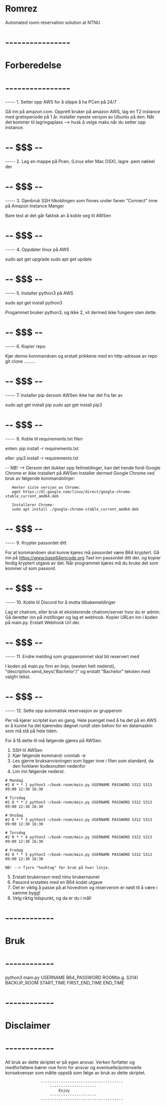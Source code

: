 # Romrez
Automated room reservation solution at NTNU

# ----------------
# Forberedelse
# ----------------

-----  1. Setter opp AWS for å slippe å ha PCen på 24/7

Gå inn på amazon.com. Opprett bruker på amazon AWS, lag en T2 instance med gratisperiode på 1 år.
Installer nyeste versjon av Ubuntu på den. 
Når det kommer til lagringsplass --> husk å velge maks når du setter opp instance. 


# -- $$$ --
-----  2. Lag en mappe på Pcen, (Linux eller Mac OSX), lagre .pem nøkkel der


# -- $$$ --
-----  3. Gjenbruk SSH tilkoblingen som finnes under fanen "Connect" inne på Amazon Instance Manger

Bare test at det går faktisk an å koble seg til AWSen


# -- $$$ -- 
-----  4. Oppdater linux på AWS

sudo apt get upgrade
sudo apt get update 


# -- $$$ --
-----  5. Installer python3 på AWS 

sudo apt get install python3

Progammet bruker python3, og ikke 2, vil dermed ikke fungere uten dette.


# -- $$$ -- 
-----  6. Kopier repo

Kjør denne kommandoen og erstatt prikkene med en http-adresse av repo
git clone .........


# -- $$$ -- 
-----  7. Installer pip dersom AWSen ikke har det fra før av

sudo apt get install pip
sudo apt get install pip3


# -- $$$ --
-----  8. Koble til requirements.txt filen

enten: 
pip install -r requirements.txt

eller: 
pip3 install -r requirements.txt

-- NB! --> Dersom det dukker opp feilmeldinger, kan det hende fordi Google Chrome er ikke installert på AWSen
	   Installer dermed Google Chrome ved bruk av følgende kommandolinjer:

	   Henter siste versjon av Chrome:
	   wget https://dl.google.com/linux/direct/google-chrome-stable_current_amd64.deb

	   Installerer Chrome:
	   sudo apt install ./google-chrome-stable_current_amd64.deb


# -- $$$ --
-----  9. Krypter passordet ditt

For at kommandoen skal kunne kjøres må passordet være B64 kryptert.
Gå inn på https://www.base64encode.org
Tast inn passordet ditt der, og kopier ferdig kryptert utgave av det.
Når programmet kjøres må du bruke det som kommer ut som passord. 


# -- $$$ --
-----  10. Koble til Discord for å motta tilbakemeldinger

Lag et chatrom, eller bruk et eksisterende chatrom/server hvor du er admin. Gå deretter inn på instillinger og lag et webhook.
Kopier URLen inn i koden på main.py. Erstatt Webhook Url der. 


# -- $$$ --
-----  11. Endre melding som grupperommet skal bli reservert med

I koden på main.py finn en linje, (nesten helt nederst), "description.send_keys('Bachelor')" og erstatt "Bachelor" teksten med valgfri
tekst. 


# -- $$$ --
-----  12. Sette opp automatisk reservasjon av grupperom

Per nå kjører scriptet kun en gang. Hele poenget med å ha det på en AWS er å kunne ha det kjørendes døgnet rundt uten behov for en 
datamaskin som må stå på hele tiden. 

For å få dette til må følgende gjøres på AWSen:
   1. SSH til AWSen
   2. Kjør følgende kommand:     crontab -e
   3. Les gjerne bruksanvisningen som ligger inne i filen som standard, da den forklarer kodesnutten nedenfor
   4. Lim inn følgende nederst.

	# Mandag
	#2 0 * * 1 python3 ~/book-room/main.py USERNAME PASSWORD S312 S313 09:00 12:30 16:30

	# Tirsdag
	#2 0 * * 2 python3 ~/book-room/main.py USERNAME PASSWORD S312 S313 09:00 12:30 16:30

	# Onsdag
	#2 0 * * 3 python3 ~/book-room/main.py USERNAME PASSWORD S312 S313 09:00 12:30 16:30

	# Torsdag
	#2 0 * * 4 python3 ~/book-room/main.py USERNAME PASSWORD S312 S313 09:00 12:30 16:30

	# Fredag
	#2 0 * * 5 python3 ~/book-room/main.py USERNAME PASSWORD S312 S313 09:00 12:30 16:30
	
	NB! --> fjern "hashtag" før bruk på hver linje. 

   5. Erstatt brukernavn med ntnu brukernavnet
   6. Passord erstattes med en B64 kodet utgave
   7. Det er viktig å passe på at hovedrom og reserverom er nødt til å være i samme bygg!
   8. Velg riktig tidspunkt, og da er du i mål!


# ------------
# Bruk
# ------------

python3 main.py USERNAME B64_PASSWORD ROOM(e.g. S314) BACKUP_ROOM START_TIME FIRST_END_TIME END_TIME



# ------------
# Disclaimer
# ------------

All bruk av dette skriptet er på egen ansvar. Verken forfatter og medforfattere bærer noe form for ansvar og eventuelle/potensielle
konsekvenser som måtte oppstå som følge av bruk av dette skriptet. 

					-------------------------------------
						---------------------
							Enjoy
						---------------------
					-------------------------------------
